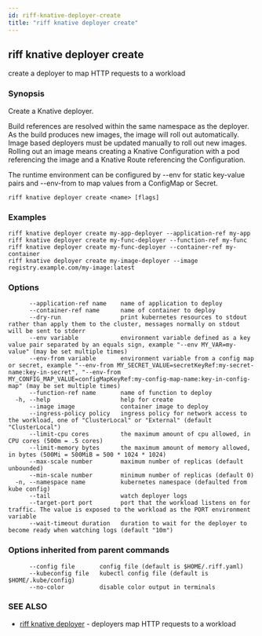 ```yaml
---
id: riff-knative-deployer-create
title: "riff knative deployer create"
---
```

## riff knative deployer create

create a deployer to map HTTP requests to a workload

### Synopsis

Create a Knative deployer.

Build references are resolved within the same namespace as the deployer. As the
build produces new images, the image will roll out automatically. Image based
deployers must be updated manually to roll out new images. Rolling out an image
means creating a Knative Configuration with a pod referencing the image and a
Knative Route referencing the Configuration.

The runtime environment can be configured by --env for static key-value pairs
and --env-from to map values from a ConfigMap or Secret.

```
riff knative deployer create <name> [flags]
```

### Examples

```
riff knative deployer create my-app-deployer --application-ref my-app
riff knative deployer create my-func-deployer --function-ref my-func
riff knative deployer create my-func-deployer --container-ref my-container
riff knative deployer create my-image-deployer --image registry.example.com/my-image:latest
```

### Options

```
      --application-ref name    name of application to deploy
      --container-ref name      name of container to deploy
      --dry-run                 print kubernetes resources to stdout rather than apply them to the cluster, messages normally on stdout will be sent to stderr
      --env variable            environment variable defined as a key value pair separated by an equals sign, example "--env MY_VAR=my-value" (may be set multiple times)
      --env-from variable       environment variable from a config map or secret, example "--env-from MY_SECRET_VALUE=secretKeyRef:my-secret-name:key-in-secret", "--env-from MY_CONFIG_MAP_VALUE=configMapKeyRef:my-config-map-name:key-in-config-map" (may be set multiple times)
      --function-ref name       name of function to deploy
  -h, --help                    help for create
      --image image             container image to deploy
      --ingress-policy policy   ingress policy for network access to the workload, one of "ClusterLocal" or "External" (default "ClusterLocal")
      --limit-cpu cores         the maximum amount of cpu allowed, in CPU cores (500m = .5 cores)
      --limit-memory bytes      the maximum amount of memory allowed, in bytes (500Mi = 500MiB = 500 * 1024 * 1024)
      --max-scale number        maximum number of replicas (default unbounded)
      --min-scale number        minimum number of replicas (default 0)
  -n, --namespace name          kubernetes namespace (defaulted from kube config)
      --tail                    watch deployer logs
      --target-port port        port that the workload listens on for traffic. The value is exposed to the workload as the PORT environment variable
      --wait-timeout duration   duration to wait for the deployer to become ready when watching logs (default "10m")
```

### Options inherited from parent commands

```
      --config file       config file (default is $HOME/.riff.yaml)
      --kubeconfig file   kubectl config file (default is $HOME/.kube/config)
      --no-color          disable color output in terminals
```

### SEE ALSO

* [riff knative deployer](riff_knative_deployer.md)	 - deployers map HTTP requests to a workload

